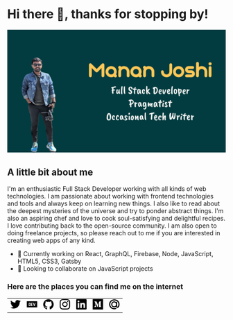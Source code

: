 # Hi there 👋, thanks for stopping by!

![Profile Image](https://raw.githubusercontent.com/manan30/manan30/master/Github%20Image.png)


## A little bit about me

I'm an enthusiastic Full Stack Developer working with all kinds of web technologies. I am passionate about working with frontend technologies and tools and always keep on learning new things. I also like to read about the deepest mysteries of the universe and try to ponder abstract things. I'm also an aspiring chef and love to cook soul-satisfying and delightful recipes. I love contributing back to the open-source community. I am also open to doing freelance projects, so please reach out to me if you are interested in creating web apps of any kind.

- 🔭 Currently working on React, GraphQL, Firebase, Node, JavaScript, HTML5, CSS3, Gatsby
- 👯 Looking to collaborate on JavaScript projects

### Here are the places you can find me on the internet

<table>
<tr>
<td><a href="https://twitter.com/Manan_30"><img src="https://raw.githubusercontent.com/manan30/manan30/dc5a7b5845d2e75d2c3c32bb04d8c7264537283d/twitter.svg" height="24" width="24" alt="Twitter Profile Link"></a></td>
<td><a href="https://dev.to/manan30"><img src="https://raw.githubusercontent.com/manan30/manan30/dc5a7b5845d2e75d2c3c32bb04d8c7264537283d/dev-dot-to.svg" height="24" width="24" alt="Dev.To Profile Link"></a></td>
<td><a href="https://github.com/manan30"><img src="https://raw.githubusercontent.com/manan30/manan30/dc5a7b5845d2e75d2c3c32bb04d8c7264537283d/github.svg" height="24" width="24" alt="Github Profile Link"></a></td>
<td><a href="https://twitter.com/Manan_30"><img src="https://raw.githubusercontent.com/manan30/manan30/dc5a7b5845d2e75d2c3c32bb04d8c7264537283d/instagram.svg" height="24" width="24" alt="Instagram Profile Link"></a></td>
<td><a href="https://twitter.com/Manan_30"><img src="https://raw.githubusercontent.com/manan30/manan30/dc5a7b5845d2e75d2c3c32bb04d8c7264537283d/linkedin.svg" height="24" width="24" alt="LinkedIn Profile Link"></a></td>
<td><a href="https://twitter.com/Manan_30"><img src="https://raw.githubusercontent.com/manan30/manan30/dc5a7b5845d2e75d2c3c32bb04d8c7264537283d/medium.svg" height="24" width="24" alt="Medium Profile Link"></a></td>
<td><a href="https://twitter.com/Manan_30"><img src="https://raw.githubusercontent.com/manan30/manan30/dc5a7b5845d2e75d2c3c32bb04d8c7264537283d/mail-dot-ru.svg" height="24" width="24" alt="Email ID"></a></td>
</tr>
</table>
